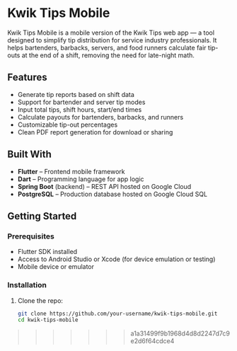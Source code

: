 
# Kwik Tips Mobile

Kwik Tips Mobile is a mobile version of the Kwik Tips web app — a tool designed to simplify tip distribution for service industry professionals. It helps bartenders, barbacks, servers, and food runners calculate fair tip-outs at the end of a shift, removing the need for late-night math.

## Features

- Generate tip reports based on shift data
- Support for bartender and server tip modes
- Input total tips, shift hours, start/end times
- Calculate payouts for bartenders, barbacks, and runners
- Customizable tip-out percentages
- Clean PDF report generation for download or sharing

## Built With

- **Flutter** – Frontend mobile framework
- **Dart** – Programming language for app logic
- **Spring Boot** (backend) – REST API hosted on Google Cloud
- **PostgreSQL** – Production database hosted on Google Cloud SQL

## Getting Started

### Prerequisites
- Flutter SDK installed
- Access to Android Studio or Xcode (for device emulation or testing)
- Mobile device or emulator

### Installation
1. Clone the repo:
   ```bash
   git clone https://github.com/your-username/kwik-tips-mobile.git
   cd kwik-tips-mobile
>>>>>>> a1a31499f9b1968d4d8d2247d7c9e2d6f64cdce4
